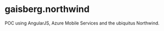 gaisberg.northwind
==================

POC using AngularJS, Azure Mobile Services and the ubiquitus Northwind.
